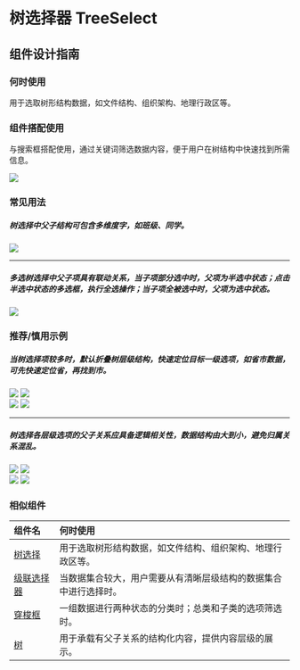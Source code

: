 # 树选择器 TreeSelect


## 组件设计指南

### 何时使用

用于选取树形结构数据，如文件结构、组织架构、地理行政区等。

### 组件搭配使用

与搜索框搭配使用，通过关键词筛选数据内容，便于用户在树结构中快速找到所需信息。

<div class="legend">
  <div class="item">
    <img src="https://oteam-tdesign-1258344706.cos.ap-guangzhou.myqcloud.com/site/design/treeselect%20a.png" />
  </div>
</div>

### 常见用法

##### 树选择中父子结构可包含多维度字，如班级、同学。

<div class="legend">
  <div class="item">
    <img src="https://oteam-tdesign-1258344706.cos.ap-guangzhou.myqcloud.com/site/design/treeselect%20b.png" />
  </div>
</div>

<hr />

##### 多选树选择中父子项具有联动关系，当子项部分选中时，父项为半选中状态；点击半选中状态的多选框，执行全选操作；当子项全被选中时，父项为选中状态。

<div class="legend">
  <div class="item">
    <img src="https://oteam-tdesign-1258344706.cos.ap-guangzhou.myqcloud.com/site/design/20211221142525.png" />
  </div>
</div>

### 推荐/慎用示例

##### 当树选择项较多时，默认折叠树层级结构，快速定位目标一级选项，如省市数据，可先快速定位省，再找到市。

<div class="legend">
  <div class="item">
    <img src="https://oteam-tdesign-1258344706.cos.ap-guangzhou.myqcloud.com/site/design/treeselect%20ba.png" />
    <img class="tag" src="https://oteam-tdesign-1258344706.cos.ap-guangzhou.myqcloud.com/site/doc/good.png" />
  </div>
  
  <div class="item">
    <img src="https://oteam-tdesign-1258344706.cos.ap-guangzhou.myqcloud.com/site/design/treeselect%20bb.png" />
    <img class="tag" src="https://oteam-tdesign-1258344706.cos.ap-guangzhou.myqcloud.com/site/doc/bad.png" />
  </div>
</div>

<hr />

##### 树选择各层级选项的父子关系应具备逻辑相关性，数据结构由大到小，避免归属关系混乱。

<div class="legend">
  <div class="item">
    <img src="https://oteam-tdesign-1258344706.cos.ap-guangzhou.myqcloud.com/site/design/treeselectea.png" />
    <img class="tag" src="https://oteam-tdesign-1258344706.cos.ap-guangzhou.myqcloud.com/site/doc/good.png" />
  </div>
  
  <div class="item">
    <img src="https://oteam-tdesign-1258344706.cos.ap-guangzhou.myqcloud.com/site/design/treeselecteb.png" />
    <img class="tag" src="https://oteam-tdesign-1258344706.cos.ap-guangzhou.myqcloud.com/site/doc/bad.png" />
  </div>
</div>

### 相似组件

| 组件名 | 何时使用                                                     |
| :----- | :----------------------------------------------------------- |
| [树选择](./treeselect)   | 用于选取树形结构数据，如文件结构、组织架构、地理行政区等。 |
| [级联选择器](./Cascader)   | 当数据集合较大，用户需要从有清晰层级结构的数据集合中进行选择时。                     |
| [穿梭框](./Transfer)   | 一组数据进行两种状态的分类时；总类和子类的选项筛选时。                     |
| [树](./tree) | 用于承载有父子关系的结构化内容，提供内容层级的展示。       |
